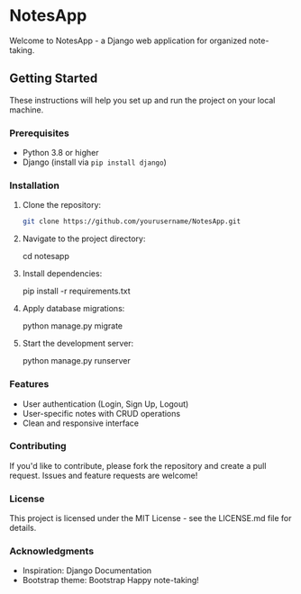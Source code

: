 # NotesApp

Welcome to NotesApp - a Django web application for organized note-taking.

## Getting Started

These instructions will help you set up and run the project on your local machine.

### Prerequisites

- Python 3.8 or higher
- Django (install via `pip install django`)

### Installation

1. Clone the repository:

   ```bash
   git clone https://github.com/yourusername/NotesApp.git

2. Navigate to the project directory:
    
    cd notesapp

3. Install dependencies:

    pip install -r requirements.txt

4. Apply database migrations:

    python manage.py migrate

5. Start the development server:

    python manage.py runserver

### Features
 - User authentication (Login, Sign Up, Logout)
 - User-specific notes with CRUD operations
 - Clean and responsive interface

### Contributing
If you'd like to contribute, please fork the repository and create a pull request. Issues and feature requests are welcome!

### License
This project is licensed under the MIT License - see the LICENSE.md file for details.

### Acknowledgments
 - Inspiration: Django Documentation
 - Bootstrap theme: Bootstrap
Happy note-taking!